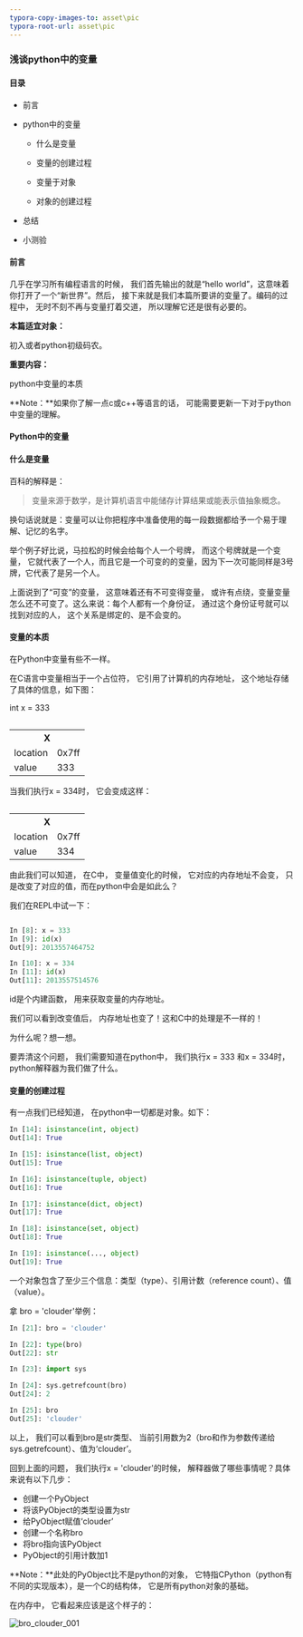 ```yaml
---
typora-copy-images-to: asset\pic
typora-root-url: asset\pic
---
```


### 浅谈python中的变量

#### 目录

- 前言

- python中的变量

  - 什么是变量

  - 变量的创建过程
  - 变量于对象
  - 对象的创建过程

- 总结

- 小测验



#### 前言

几乎在学习所有编程语言的时候， 我们首先输出的就是“hello world”，这意味着你打开了一个“新世界”。然后， 接下来就是我们本篇所要讲的变量了。编码的过程中， 无时不刻不再与变量打着交道， 所以理解它还是很有必要的。

**本篇适宜对象：**

初入或者python初级码农。

**重要内容：**

python中变量的本质

**Note：**如果你了解一点c或c++等语言的话， 可能需要更新一下对于python中变量的理解。



#### Python中的变量

#### 什么是变量

百科的解释是：

> 变量来源于数学，是计算机语言中能储存计算结果或能表示值抽象概念。

换句话说就是：变量可以让你把程序中准备使用的每一段数据都给予一个易于理解、记忆的名字。

举个例子好比说，马拉松的时候会给每个人一个号牌， 而这个号牌就是一个变量， 它就代表了一个人，而且它是一个可变的的变量，因为下一次可能同样是3号牌，它代表了是另一个人。

上面说到了“可变”的变量， 这意味着还有不可变得变量， 或许有点绕，变量变量怎么还不可变了。这么来说：每个人都有一个身份证， 通过这个身份证号就可以找到对应的人， 这个关系是绑定的、是不会变的。



#### 变量的本质

在Python中变量有些不一样。

在C语言中变量相当于一个占位符， 它引用了计算机的内存地址， 这个地址存储了具体的信息，如下图：

int x = 333

<table align="left">
   <tr>
      <th colspan=2 align="center">X</th>
   </tr>
   <tr>
      <td>location</td>
      <td>0x7ff</td>
   </tr>
   <tr>
      <td>value</td>
      <td>333</td>
   </tr>
</table>

当我们执行x = 334时， 它会变成这样：

<table align="left">
   <tr>
      <th colspan=2 align="center">X</th>
   </tr>
   <tr>
      <td>location</td>
      <td>0x7ff</td>
   </tr>
   <tr>
      <td>value</td>
      <td>334</td>
   </tr>
</table>

由此我们可以知道， 在C中， 变量值变化的时候， 它对应的内存地址不会变， 只是改变了对应的值，而在python中会是如此么？

我们在REPL中试一下：

```python

In [8]: x = 333
In [9]: id(x)
Out[9]: 2013557464752

In [10]: x = 334
In [11]: id(x)
Out[11]: 2013557514576
```

id是个内建函数， 用来获取变量的内存地址。

我们可以看到改变值后， 内存地址也变了！这和C中的处理是不一样的！

为什么呢？想一想。

要弄清这个问题， 我们需要知道在python中， 我们执行x = 333 和x = 334时， python解释器为我们做了什么。



#### 变量的创建过程

有一点我们已经知道， 在python中一切都是对象。如下：

```python
In [14]: isinstance(int, object)
Out[14]: True

In [15]: isinstance(list, object)
Out[15]: True

In [16]: isinstance(tuple, object)
Out[16]: True

In [17]: isinstance(dict, object)
Out[17]: True

In [18]: isinstance(set, object)
Out[18]: True

In [19]: isinstance(..., object)
Out[19]: True

```

一个对象包含了至少三个信息：类型（type）、引用计数（reference count）、值（value）。

拿 bro = 'clouder'举例：

```python
In [21]: bro = 'clouder'

In [22]: type(bro)
Out[22]: str

In [23]: import sys

In [24]: sys.getrefcount(bro)
Out[24]: 2

In [25]: bro
Out[25]: 'clouder'
```

以上， 我们可以看到bro是str类型、 当前引用数为2（bro和作为参数传递给sys.getrefcount）、值为‘clouder’。

回到上面的问题， 我们执行x = 'clouder'的时候， 解释器做了哪些事情呢？具体来说有以下几步：

- 创建一个PyObject
- 将该PyObject的类型设置为str
- 给PyObject赋值‘clouder’
- 创建一个名称bro
- 将bro指向该PyObject
- PyObject的引用计数加1

**Note：**此处的PyObject比不是python的对象， 它特指CPython（python有不同的实现版本），是一个C的结构体， 它是所有python对象的基础。

在内存中， 它看起来应该是这个样子的：

![bro_clouder_001](/bro_clouder_001.png)